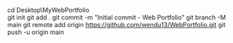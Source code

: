 cd Desktop\MyWebPortfolio\
git init
git add .
git commit -m "Initial commit - Web Portfolio"
git branch -M main
git remote add origin https://github.com/wendu13/WebPortfolio.git
git push -u origin main
